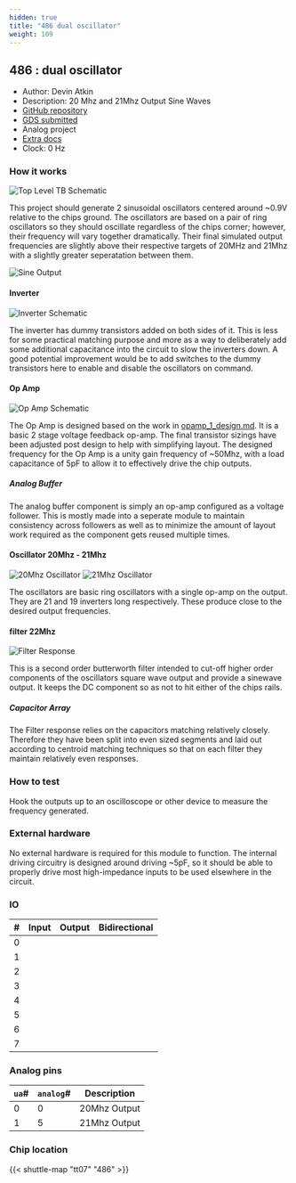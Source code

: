 ```yaml
---
hidden: true
title: "486 dual oscillator"
weight: 109
---
```


## 486 : dual oscillator

* Author: Devin Atkin
* Description: 20 Mhz and 21Mhz Output Sine Waves
* [GitHub repository](https://github.com/devinatkin/tt07-dual-oscillator)
* [GDS submitted](https://github.com/devinatkin/tt07-dual-oscillator/actions/runs/9331109569)
* Analog project
* [Extra docs]()
* Clock: 0 Hz

<!---

This file is used to generate your project datasheet. Please fill in the information below and delete any unused
sections.

You can also include images in this folder and reference them in the markdown. Each image must be less than
512 kb in size, and the combined size of all images must be less than 1 MB.
-->


### How it works

![Top Level TB Schematic](images/top_level.jpg)

This project should generate 2 sinusoidal oscillators centered around ~0.9V relative to the chips ground. The oscillators are based on a pair of ring oscillators so they should oscillate regardless of the chips corner; however, their frequency will vary together dramatically. Their final simulated output frequencies are slightly above their respective targets of 20MHz and 21Mhz with a slightly greater seperatation between them.

![Sine Output](images/sine_output.jpg)

#### Inverter

![Inverter Schematic](images/inverter_schematic.jpg)

The inverter has dummy transistors added on both sides of it. This is less for some practical matching purpose and more as a way to deliberately add some additional capacitance into the circuit to slow the inverters down. A good potential improvement would be to add switches to the dummy transistors here to enable and disable the oscillators on command.

#### Op Amp

![Op Amp Schematic](images/op_amp_schematic.jpg)

The Op Amp is designed based on the work in [opamp_1_design.md](link-to-opamp_1_design.md). It is a basic 2 stage voltage feedback op-amp. The final transistor sizings have been adjusted post design to help with simplifying layout. The designed frequency for the Op Amp is a unity gain frequency of ~50Mhz, with a load capacitance of 5pF to allow it to effectively drive the chip outputs.

##### Analog Buffer

The analog buffer component is simply an op-amp configured as a voltage follower. This is mostly made into a seperate module to maintain consistency across followers as well as to minimize the amount of layout work required as the component gets reused multiple times.

#### Oscillator 20Mhz - 21Mhz

![20Mhz Oscillator](images/oscillator20mhz.jpg)
![21Mhz Oscillator](images/oscillator21mhz.jpg)

The oscillators are basic ring oscillators with a single op-amp on the output. They are 21 and 19 inverters long respectively. These produce close to the desired output frequencies.

#### filter 22Mhz

![Filter Response](images/filter.jpg)

This is a second order butterworth filter intended to cut-off higher order components of the oscillators square wave output and provide a sinewave output. It keeps the DC component so as not to hit either of the chips rails.

##### Capacitor Array

The Filter response relies on the capacitors matching relatively closely. Therefore they have been split into even sized segments and laid out according to centroid matching techniques so that on each filter they maintain relatively even responses.

### How to test

Hook the outputs up to an oscilloscope or other device to measure the frequency generated.

### External hardware

No external hardware is required for this module to function. The internal driving circuitry is designed around driving ~5pF, so it should be able to properly drive most high-impedance inputs to be used elsewhere in the circuit.


### IO

| #             | Input    | Output   | Bidirectional   |
| ------------- | -------- | -------- | --------------- |
| 0 |   |   |         |
| 1 |   |   |         |
| 2 |   |   |         |
| 3 |   |   |         |
| 4 |   |   |         |
| 5 |   |   |         |
| 6 |   |   |         |
| 7 |   |   |         |

### Analog pins

| `ua`#        | `analog`#        | Description         |
| ------------ | ---------------- | ------------------- |
| 0 | 0 | 20Mhz Output           |
| 1 | 5 | 21Mhz Output           |

### Chip location

{{< shuttle-map "tt07" "486" >}}

